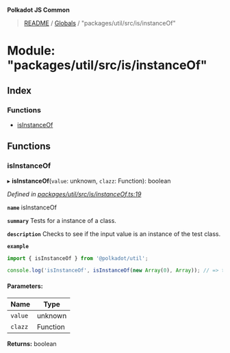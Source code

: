 **Polkadot JS Common**

> [README](../README.md) / [Globals](../globals.md) / "packages/util/src/is/instanceOf"

# Module: "packages/util/src/is/instanceOf"

## Index

### Functions

* [isInstanceOf](_packages_util_src_is_instanceof_.md#isinstanceof)

## Functions

### isInstanceOf

▸ **isInstanceOf**(`value`: unknown, `clazz`: Function): boolean

*Defined in [packages/util/src/is/instanceOf.ts:19](https://github.com/polkadot-js/common/blob/30198d1a/packages/util/src/is/instanceOf.ts#L19)*

**`name`** isInstanceOf

**`summary`** Tests for a instance of a class.

**`description`** 
Checks to see if the input value is an instance of the test class.

**`example`** 
<BR>

```javascript
import { isInstanceOf } from '@polkadot/util';

console.log('isInstanceOf', isInstanceOf(new Array(0), Array)); // => true
```

#### Parameters:

Name | Type |
------ | ------ |
`value` | unknown |
`clazz` | Function |

**Returns:** boolean
